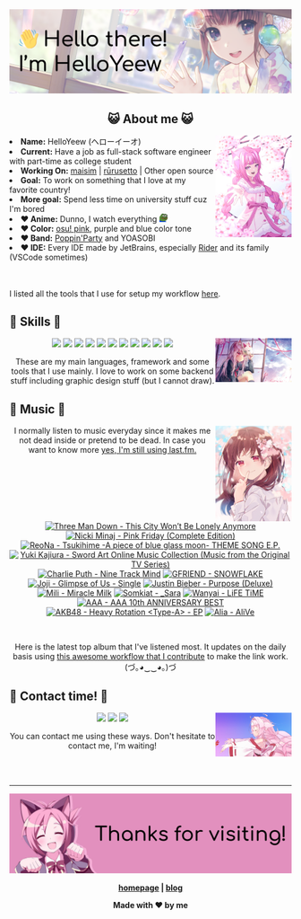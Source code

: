 <img src="welcome-banner.png" alt="Welcome!">

<h2 align="center">😺 About me 😺</h2> 
<img src="helloyeewchan.jpg" width="27%" align="right">
<li><b>Name:</b> HelloYeew (ヘローイーオ)</li>
<li><b>Current:</b> Have a job as full-stack software engineer with part-time as college student</li>
<li><b>Working On:</b> <a href="https://github.com/HelloYeew/maisim">maisim</a> | <a href="https://github.com/Rurusetto/rurusetto">rūrusetto</a> | Other open source</li>
<li><b>Goal:</b> To work on something that I love at my favorite country!</li>
<li><b>More goal:</b> Spend less time on university stuff cuz I'm bored</li>
<li><b>❤️ Anime:</b> Dunno, I watch everything <img src="twitch-emoji/YEP.png" width="3%" vertical-align="middle"></li>
<li><b>❤️ Color:</b> <a href="https://www.color-hex.com/color-palette/104633">osu! pink</a>, purple and blue color tone</li>
<li><b>❤️ Band:</b> <a href="https://bandori.fandom.com/wiki/Poppin%27Party">Poppin'Party</a> and YOASOBI</li>
<li><b>❤️ IDE:</b> Every IDE made by JetBrains, especially <a href="https://www.jetbrains.com/rider/">Rider</a> and its family</li> (VSCode sometimes)
<br>
<br>
<br>

<p>I listed all the tools that I use for setup my workflow <a href="https://github.com/HelloYeew/workflow-setup">here</a>.</p>

## 📇 Skills 📇

<img src="knowledge-pic.png" width="27%" align="right">
<p align="center"><img src="https://img.shields.io/badge/-python-3776AB.svg?&style=for-the-badge&logo=python&logoColor=white"/> <img src="https://img.shields.io/badge/-django-092E20.svg?&style=for-the-badge&logo=django&logoColor=white"/> <img src="https://img.shields.io/badge/-csharp-239120.svg?&style=for-the-badge&logo=csharp&logoColor=white"/> <img src="https://img.shields.io/badge/-javascript-F7DF1E.svg?&style=for-the-badge&logo=javascript&logoColor=black"/> <img src="https://img.shields.io/badge/java-007396.svg?&style=for-the-badge&logo=java&logoColor=white"/> <img src="https://img.shields.io/badge/-html5-E34F26.svg?&style=for-the-badge&logo=html5&logoColor=white"/> <img src="https://img.shields.io/badge/-css3-1572B6.svg?&style=for-the-badge&logo=css3&logoColor=white"/> <img src="https://img.shields.io/badge/-nginx-009639.svg?&style=for-the-badge&logo=nginx&logoColor=white"/> <img src="https://img.shields.io/badge/-digitalocean-0080FF.svg?&style=for-the-badge&logo=digitalocean&logoColor=white"/> <img src="https://img.shields.io/badge/-svelte-FF3E00.svg?&style=for-the-badge&logo=svelte&logoColor=white"/> <img src="https://img.shields.io/badge/-tailwind CSS-06B6D4.svg?&style=for-the-badge&logo=Tailwind CSS&logoColor=white"/>

<p align="center">These are my main languages, framework and some tools that I use mainly. I love to work on some backend stuff including graphic design stuff (but I cannot draw).</p>

## 🎵 Music 🎵

<img src="music-pic.png" width="27%" align="right">

<p align="center">I normally listen to music everyday since it makes me not dead inside or pretend to be dead. In case you want to know more <a href="https://www.last.fm/user/HelloYeew">yes, I'm still using last.fm.</p>
  
<br>

<!-- lastfm -->
<p align="center"><a href="https://www.last.fm/music/Three+Man+Down/This+City+Won%E2%80%99t+Be+Lonely+Anymore"><img src="https://lastfm.freetls.fastly.net/i/u/64s/c7679e64ca979ff9ffef32475d61dfed.jpg" title="Three Man Down - This City Won’t Be Lonely Anymore"></a> <a href="https://www.last.fm/music/Nicki+Minaj/Pink+Friday+(Complete+Edition)"><img src="https://lastfm.freetls.fastly.net/i/u/64s/85b7b7774e6f435195a7500db5ee48b1.png" title="Nicki Minaj - Pink Friday (Complete Edition)"></a> <a href="https://www.last.fm/music/ReoNa/Tsukihime+-A+piece+of+blue+glass+moon-+THEME+SONG+E.P."><img src="https://lastfm.freetls.fastly.net/i/u/64s/f09a599e30d1f62f24d1b65f3fd5b761.jpg" title="ReoNa - Tsukihime -A piece of blue glass moon- THEME SONG E.P."></a> <a href="https://www.last.fm/music/Yuki+Kajiura/Sword+Art+Online+Music+Collection+(Music+from+the+Original+TV+Series)"><img src="https://lastfm.freetls.fastly.net/i/u/64s/7f0460ce1f34ce6576b7e482ed2ce00b.jpg" title="Yuki Kajiura - Sword Art Online Music Collection (Music from the Original TV Series)"></a> <a href="https://www.last.fm/music/Charlie+Puth/Nine+Track+Mind"><img src="https://lastfm.freetls.fastly.net/i/u/64s/ed526a5ae4a2e74babc6d8ef13681d55.jpg" title="Charlie Puth - Nine Track Mind"></a> <a href="https://www.last.fm/music/GFRIEND/SNOWFLAKE"><img src="https://lastfm.freetls.fastly.net/i/u/64s/9ffbce2da8e9de35c687e0f9caf3134b.jpg" title="GFRIEND - SNOWFLAKE"></a> <a href="https://www.last.fm/music/Joji/Glimpse+of+Us+-+Single"><img src="https://lastfm.freetls.fastly.net/i/u/64s/3235231a5546a5105b8ad0c321131364.jpg" title="Joji - Glimpse of Us - Single"></a> <a href="https://www.last.fm/music/Justin+Bieber/Purpose+(Deluxe)"><img src="https://lastfm.freetls.fastly.net/i/u/64s/b7b8bdcf48864d6bdc6d4a266e7cc435.jpg" title="Justin Bieber - Purpose (Deluxe)"></a> <a href="https://www.last.fm/music/Mili/Miracle+Milk"><img src="https://lastfm.freetls.fastly.net/i/u/64s/846070980e16195ea9e7f7db575bf8ae.jpg" title="Mili - Miracle Milk"></a> <a href="https://www.last.fm/music/Somkiat/_Sara"><img src="https://lastfm.freetls.fastly.net/i/u/64s/9b699a9959279a1185a479179a5b59b6.jpg" title="Somkiat - _Sara"></a> <a href="https://www.last.fm/music/Wanyai/LiFE+TiME"><img src="https://lastfm.freetls.fastly.net/i/u/64s/d117c0b8264f502a8d86188160e2739c.png" title="Wanyai - LiFE TiME"></a> <a href="https://www.last.fm/music/AAA/AAA+10th+ANNIVERSARY+BEST"><img src="https://lastfm.freetls.fastly.net/i/u/64s/985183ca94d89f30e06b2a6f57bdc332.png" title="AAA - AAA 10th ANNIVERSARY BEST"></a> <a href="https://www.last.fm/music/AKB48/Heavy+Rotation+%3CType-A%3E+-+EP"><img src="https://lastfm.freetls.fastly.net/i/u/64s/388cbeb252a8a9bc500db279dda92e42.jpg" title="AKB48 - Heavy Rotation <Type-A> - EP"></a> <a href="https://www.last.fm/music/Alia/AliVe"><img src="https://lastfm.freetls.fastly.net/i/u/64s/7988d910da2876b472f0fadec9547755.jpg" title="Alia - AliVe"></a> </p>

<br>

<p align="center">Here is the latest top album that I've listened most. It updates on the daily basis using <a href="https://github.com/melipass/lastfm-to-markdown/">this awesome workflow that I contribute</a> to make the link work. (づ｡◕‿‿◕｡)づ</p>

## 📝 Contact time! 📝

<img src="contact-pic.png" width="27%" align="right">

<p align="center"><a href="https://twitter.com/nonggummud" target="_blank"><img src="https://img.shields.io/badge/-nonggummud-1DA1F2.svg?&style=for-the-badge&logo=Twitter&logoColor=white"/></a> <a href="https://www.linkedin.com/in/helloyeew" target="_blank"><img src="https://img.shields.io/badge/-helloyeew-0A66C2.svg?&style=for-the-badge&logo=linkedin&logoColor=white"/></a> <a href="https://peerlist.io/helloyeew"><img src="https://img.shields.io/badge/-peerlist-00AA45.svg?&style=for-the-badge"/></a></p>

<p align="center">You can contact me using these ways. Don't hesitate to contact me, I'm waiting!</p>
<br>
<br>

---

<img src="bye-banner.png" alt="Thanks for visiting!">

<p align="center"><b><a href="https://www.helloyeew.dev">homepage</a> | <b><a href="https://story.helloyeew.dev/">blog</a></p>

<p align="center">Made with ❤️ by me</p>


